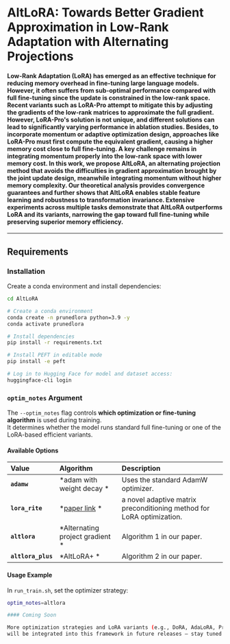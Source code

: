 # AltLoRA: Towards Better Gradient Approximation in Low-Rank Adaptation with Alternating Projections


#### Low-Rank Adaptation (LoRA) has emerged as an effective technique for reducing memory overhead in fine-tuning large language models. However, it often suffers from sub-optimal performance compared with full fine-tuning since the update is constrained in the low-rank space. Recent variants such as LoRA-Pro attempt to mitigate this by adjusting the gradients of the low-rank matrices to approximate the full gradient. However, LoRA-Pro's solution is not unique, and different solutions can lead to significantly varying performance in ablation studies. Besides, to incorporate momentum or adaptive optimization design, approaches like LoRA-Pro must first compute the equivalent gradient, causing a higher memory cost close to full fine-tuning. A key challenge remains in integrating momentum properly into the low-rank space with lower memory cost. In this work, we propose AltLoRA, an alternating projection method that avoids the difficulties in gradient approximation brought by the joint update design, meanwhile integrating momentum without higher memory complexity. Our theoretical analysis provides convergence guarantees and further shows that AltLoRA enables stable feature learning and robustness to transformation invariance. Extensive experiments across multiple tasks demonstrate that AltLoRA outperforms LoRA and its variants, narrowing the gap toward full fine-tuning while preserving superior memory efficiency.
---

## Requirements

### Installation

Create a conda environment and install dependencies:

```bash
cd AltLoRA

# Create a conda environment
conda create -n prunedlora python=3.9 -y
conda activate prunedlora

# Install dependencies
pip install -r requirements.txt

# Install PEFT in editable mode
pip install -e peft

# Log in to Hugging Face for model and dataset access:
huggingface-cli login
```


### `optim_notes` Argument

The `--optim_notes` flag controls **which optimization or fine-tuning algorithm** is used during training.  
It determines whether the model runs standard full fine-tuning or one of the LoRA-based efficient variants.

#### Available Options

| Value | Algorithm | Description  |
|:------|:-----------|:-------------|
| **`adamw`** | *adam with weight decay * | Uses the standard AdamW optimizer. 
| **`lora_rite`** | *[paper link](https://openreview.net/forum?id=VpWki1v2P8) * | a novel adaptive matrix preconditioning method for LoRA optimization. |
| **`altlora`** | *Alternating project gradient * | Algorithm 1 in our paper. |
| **`altlora_plus`** | *AltLoRA+ * | Algorithm 2 in our paper. |




#### Usage Example

In `run_train.sh`, set the optimizer strategy:
```bash
optim_notes=altlora

#### Coming Soon

More optimization strategies and LoRA variants (e.g., DoRA, AdaLoRA, PrunedLoRA, and federated-aware adapters)  
will be integrated into this framework in future releases — stay tuned!

